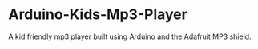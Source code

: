 # Arduino-Kids-Mp3-Player
A kid friendly mp3 player built using Arduino and the Adafruit MP3 shield.
